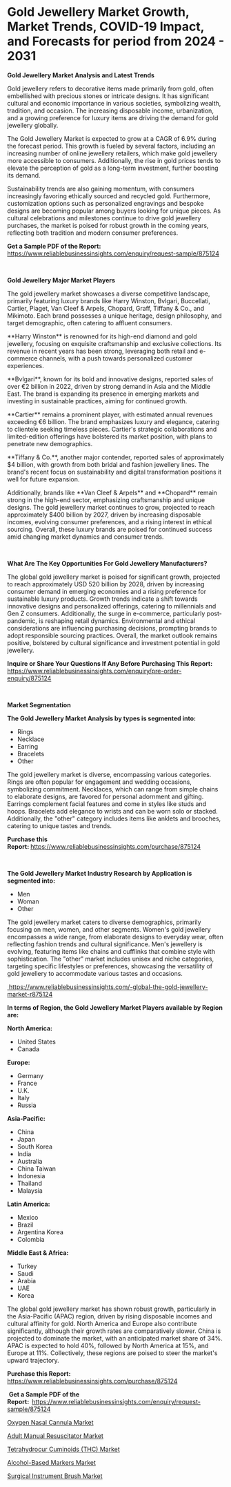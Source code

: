 <p><h1>Gold Jewellery Market Growth, Market Trends, COVID-19 Impact, and Forecasts for period from 2024 - 2031</h1></p><p><strong>Gold Jewellery Market Analysis and Latest Trends</strong></p>
<p><p>Gold jewellery refers to decorative items made primarily from gold, often embellished with precious stones or intricate designs. It has significant cultural and economic importance in various societies, symbolizing wealth, tradition, and occasion. The increasing disposable income, urbanization, and a growing preference for luxury items are driving the demand for gold jewellery globally.</p><p>The Gold Jewellery Market is expected to grow at a CAGR of 6.9% during the forecast period. This growth is fueled by several factors, including an increasing number of online jewellery retailers, which make gold jewellery more accessible to consumers. Additionally, the rise in gold prices tends to elevate the perception of gold as a long-term investment, further boosting its demand. </p><p>Sustainability trends are also gaining momentum, with consumers increasingly favoring ethically sourced and recycled gold. Furthermore, customization options such as personalized engravings and bespoke designs are becoming popular among buyers looking for unique pieces. As cultural celebrations and milestones continue to drive gold jewellery purchases, the market is poised for robust growth in the coming years, reflecting both tradition and modern consumer preferences.</p></p>
<p><strong>Get a Sample PDF of the Report:&nbsp;</strong> <a href="https://www.reliablebusinessinsights.com/enquiry/request-sample/875124?utm_campaign=113&utm_medium=2&utm_source=Github&utm_content=ia&utm_term=03122024&utm_id=gold-jewellery">https://www.reliablebusinessinsights.com/enquiry/request-sample/875124</a></p>
<p>&nbsp;</p>
<p><strong>Gold Jewellery Major Market Players</strong></p>
<p><p>The gold jewellery market showcases a diverse competitive landscape, primarily featuring luxury brands like Harry Winston, Bvlgari, Buccellati, Cartier, Piaget, Van Cleef & Arpels, Chopard, Graff, Tiffany & Co., and Mikimoto. Each brand possesses a unique heritage, design philosophy, and target demographic, often catering to affluent consumers.</p><p>**Harry Winston** is renowned for its high-end diamond and gold jewellery, focusing on exquisite craftsmanship and exclusive collections. Its revenue in recent years has been strong, leveraging both retail and e-commerce channels, with a push towards personalized customer experiences. </p><p>**Bvlgari**, known for its bold and innovative designs, reported sales of over €2 billion in 2022, driven by strong demand in Asia and the Middle East. The brand is expanding its presence in emerging markets and investing in sustainable practices, aiming for continued growth.</p><p>**Cartier** remains a prominent player, with estimated annual revenues exceeding €6 billion. The brand emphasizes luxury and elegance, catering to clientele seeking timeless pieces. Cartier's strategic collaborations and limited-edition offerings have bolstered its market position, with plans to penetrate new demographics.</p><p>**Tiffany & Co.**, another major contender, reported sales of approximately $4 billion, with growth from both bridal and fashion jewellery lines. The brand's recent focus on sustainability and digital transformation positions it well for future expansion.</p><p>Additionally, brands like **Van Cleef & Arpels** and **Chopard** remain strong in the high-end sector, emphasizing craftsmanship and unique designs. The gold jewellery market continues to grow, projected to reach approximately $400 billion by 2027, driven by increasing disposable incomes, evolving consumer preferences, and a rising interest in ethical sourcing. Overall, these luxury brands are poised for continued success amid changing market dynamics and consumer trends.</p></p>
<p>&nbsp;</p>
<p><strong>What Are The Key Opportunities For Gold Jewellery Manufacturers?</strong></p>
<p><p>The global gold jewellery market is poised for significant growth, projected to reach approximately USD 520 billion by 2028, driven by increasing consumer demand in emerging economies and a rising preference for sustainable luxury products. Growth trends indicate a shift towards innovative designs and personalized offerings, catering to millennials and Gen Z consumers. Additionally, the surge in e-commerce, particularly post-pandemic, is reshaping retail dynamics. Environmental and ethical considerations are influencing purchasing decisions, prompting brands to adopt responsible sourcing practices. Overall, the market outlook remains positive, bolstered by cultural significance and investment potential in gold jewellery.</p></p>
<p><strong>Inquire or Share Your Questions If Any Before Purchasing This Report:</strong> <a href="https://www.reliablebusinessinsights.com/enquiry/pre-order-enquiry/875124?utm_campaign=113&utm_medium=2&utm_source=Github&utm_content=ia&utm_term=03122024&utm_id=gold-jewellery">https://www.reliablebusinessinsights.com/enquiry/pre-order-enquiry/875124</a></p>
<p>&nbsp;</p>
<p><strong>Market Segmentation</strong></p>
<p><strong>The Gold Jewellery Market Analysis by types is segmented into:</strong></p>
<p><ul><li>Rings</li><li>Necklace</li><li>Earring</li><li>Bracelets</li><li>Other</li></ul></p>
<p><p>The gold jewellery market is diverse, encompassing various categories. Rings are often popular for engagement and wedding occasions, symbolizing commitment. Necklaces, which can range from simple chains to elaborate designs, are favored for personal adornment and gifting. Earrings complement facial features and come in styles like studs and hoops. Bracelets add elegance to wrists and can be worn solo or stacked. Additionally, the "other" category includes items like anklets and brooches, catering to unique tastes and trends.</p></p>
<p><strong>Purchase this Report:&nbsp;</strong><a href="https://www.reliablebusinessinsights.com/purchase/875124?utm_campaign=113&utm_medium=2&utm_source=Github&utm_content=ia&utm_term=03122024&utm_id=gold-jewellery">https://www.reliablebusinessinsights.com/purchase/875124</a></p>
<p>&nbsp;</p>
<p><strong>The Gold Jewellery Market Industry Research by Application is segmented into:</strong></p>
<p><ul><li>Men</li><li>Woman</li><li>Other</li></ul></p>
<p><p>The gold jewellery market caters to diverse demographics, primarily focusing on men, women, and other segments. Women's gold jewellery encompasses a wide range, from elaborate designs to everyday wear, often reflecting fashion trends and cultural significance. Men's jewellery is evolving, featuring items like chains and cufflinks that combine style with sophistication. The "other" market includes unisex and niche categories, targeting specific lifestyles or preferences, showcasing the versatility of gold jewellery to accommodate various tastes and occasions.</p></p>
<p><a href="https://www.reliablebusinessinsights.com/-global-the-gold-jewellery-market-r875124?utm_campaign=113&utm_medium=2&utm_source=Github&utm_content=ia&utm_term=03122024&utm_id=gold-jewellery">&nbsp;https://www.reliablebusinessinsights.com/-global-the-gold-jewellery-market-r875124</a></p>
<p><strong>In terms of Region, the Gold Jewellery Market Players available by Region are:</strong></p>
<p>
    <p> <strong> North America: </strong>
        <ul>
            <li>United States</li>
            <li>Canada</li>
        </ul>
        </p> 
    <p> <strong> Europe: </strong>
        <ul>
            <li>Germany</li>
            <li>France</li>
            <li>U.K.</li>
            <li>Italy</li>
            <li>Russia</li>
        </ul>
        </p> 
    <p> <strong> Asia-Pacific: </strong>
        <ul>
            <li>China</li>
            <li>Japan</li>
            <li>South Korea</li>
            <li>India</li>
            <li>Australia</li>
            <li>China Taiwan</li>
            <li>Indonesia</li>
            <li>Thailand</li>
            <li>Malaysia</li>
        </ul>
        </p> 
    <p> <strong> Latin America: </strong>
        <ul>
            <li>Mexico</li>
            <li>Brazil</li>
            <li>Argentina Korea</li>
            <li>Colombia</li>
        </ul>
        </p> 
    <p> <strong> Middle East & Africa: </strong>
        <ul>
            <li>Turkey</li>
            <li>Saudi</li>
            <li>Arabia</li>
            <li>UAE</li>
            <li>Korea</li>
        </ul>
    </p>
    </p>
<p><p>The global gold jewellery market has shown robust growth, particularly in the Asia-Pacific (APAC) region, driven by rising disposable incomes and cultural affinity for gold. North America and Europe also contribute significantly, although their growth rates are comparatively slower. China is projected to dominate the market, with an anticipated market share of 34%. APAC is expected to hold 40%, followed by North America at 15%, and Europe at 11%. Collectively, these regions are poised to steer the market's upward trajectory.</p></p>
<p><strong>Purchase this Report: </strong><a href="https://www.reliablebusinessinsights.com/purchase/875124?utm_campaign=113&utm_medium=2&utm_source=Github&utm_content=ia&utm_term=03122024&utm_id=gold-jewellery">https://www.reliablebusinessinsights.com/purchase/875124</a></p>
<p>&nbsp;<strong>Get a Sample PDF of the Report:&nbsp;&nbsp;</strong><a href="https://www.reliablebusinessinsights.com/enquiry/request-sample/875124?utm_campaign=113&utm_medium=2&utm_source=Github&utm_content=ia&utm_term=03122024&utm_id=gold-jewellery">https://www.reliablebusinessinsights.com/enquiry/request-sample/875124</a></p>
<p><strong></strong></p>
<p><p><a href="https://www.linkedin.com/pulse/key-drivers-oxygen-nasal-cannula-market-how-its-growing-145-akade?utm_campaign=113&utm_medium=2&utm_source=Github&utm_content=ia&utm_term=03122024&utm_id=gold-jewellery">Oxygen Nasal Cannula Market</a></p><p><a href="https://www.linkedin.com/pulse/future-market-trends-adult-manual-resuscitator-forecasting-7dnqe?utm_campaign=113&utm_medium=2&utm_source=Github&utm_content=ia&utm_term=03122024&utm_id=gold-jewellery">Adult Manual Resuscitator Market</a></p><p><a href="https://issuu.com/reportprime-2/docs/tetrahydrocur-cuminoids-thc-market-size-2030.pptx?utm_campaign=113&utm_medium=2&utm_source=Github&utm_content=ia&utm_term=03122024&utm_id=gold-jewellery">Tetrahydrocur Cuminoids (THC) Market</a></p><p><a href="https://issuu.com/reportprime-2/docs/alcohol-based-markers-market-size-2030.pptx?utm_campaign=113&utm_medium=2&utm_source=Github&utm_content=ia&utm_term=03122024&utm_id=gold-jewellery">Alcohol-Based Markers Market</a></p><p><a href="https://www.linkedin.com/pulse/strategic-insights-surgical-instrument-brush-market-stakeholder-ylule?utm_campaign=113&utm_medium=2&utm_source=Github&utm_content=ia&utm_term=03122024&utm_id=gold-jewellery">Surgical Instrument Brush Market</a></p></p>